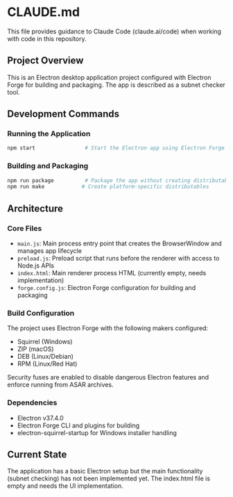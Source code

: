 # CLAUDE.md

This file provides guidance to Claude Code (claude.ai/code) when working with code in this repository.

## Project Overview
This is an Electron desktop application project configured with Electron Forge for building and packaging. The app is described as a subnet checker tool.

## Development Commands

### Running the Application
```bash
npm start                # Start the Electron app using Electron Forge
```

### Building and Packaging
```bash
npm run package          # Package the app without creating distributable
npm run make            # Create platform-specific distributables
```

## Architecture

### Core Files
- `main.js`: Main process entry point that creates the BrowserWindow and manages app lifecycle
- `preload.js`: Preload script that runs before the renderer with access to Node.js APIs
- `index.html`: Main renderer process HTML (currently empty, needs implementation)
- `forge.config.js`: Electron Forge configuration for building and packaging

### Build Configuration
The project uses Electron Forge with the following makers configured:
- Squirrel (Windows)
- ZIP (macOS)
- DEB (Linux/Debian)
- RPM (Linux/Red Hat)

Security fuses are enabled to disable dangerous Electron features and enforce running from ASAR archives.

### Dependencies
- Electron v37.4.0
- Electron Forge CLI and plugins for building
- electron-squirrel-startup for Windows installer handling

## Current State
The application has a basic Electron setup but the main functionality (subnet checking) has not been implemented yet. The index.html file is empty and needs the UI implementation.